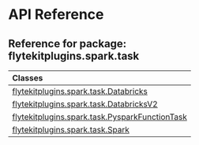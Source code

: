 # API Reference

## Reference for package: flytekitplugins.spark.task

| Classes  |
| :------------- |
| [flytekitplugins.spark.task.Databricks](flytekitplugins_spark_task_databricks) |
| [flytekitplugins.spark.task.DatabricksV2](flytekitplugins_spark_task_databricksv2) |
| [flytekitplugins.spark.task.PysparkFunctionTask](flytekitplugins_spark_task_pysparkfunctiontask) |
| [flytekitplugins.spark.task.Spark](flytekitplugins_spark_task_spark) |
